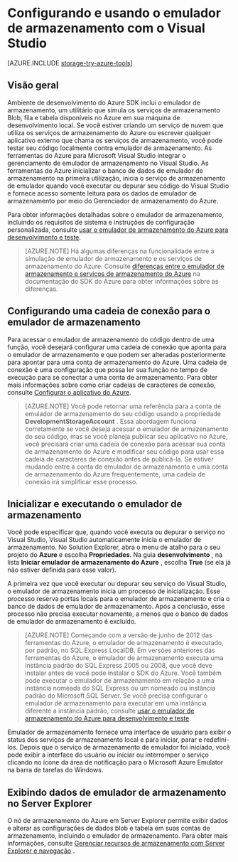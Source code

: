 <properties 
   pageTitle="Configurando e usando o emulador de armazenamento com o Visual Studio | Microsoft Azure"
   description="Configurando e usando o emulador de armazenamento com o Visual Studio"
   services="visual-studio-online"
   documentationCenter="na"
   authors="TomArcher"
   manager="douge"
   editor="" />
<tags 
   ms.service="storage"
   ms.devlang="multiple"
   ms.topic="article"
   ms.tgt_pltfrm="na"
   ms.workload="na"
   ms.date="07/18/2016"
   ms.author="tarcher" />

# <a name="configuring-and-using-the-storage-emulator-with-visual-studio"></a>Configurando e usando o emulador de armazenamento com o Visual Studio

[AZURE.INCLUDE [storage-try-azure-tools](../includes/storage-try-azure-tools.md)]

## <a name="overview"></a>Visão geral
Ambiente de desenvolvimento do Azure SDK inclui o emulador de armazenamento, um utilitário que simula os serviços de armazenamento Blob, fila e tabela disponíveis no Azure em sua máquina de desenvolvimento local. Se você estiver criando um serviço de nuvem que utiliza os serviços de armazenamento do Azure ou escrever qualquer aplicativo externo que chama os serviços de armazenamento, você pode testar seu código localmente contra emulador de armazenamento. As ferramentas do Azure para Microsoft Visual Studio integrar o gerenciamento de emulador de armazenamento no Visual Studio. As ferramentas do Azure inicializar o banco de dados de emulador de armazenamento na primeira utilização, inicia o serviço de armazenamento de emulador quando você executar ou depurar seu código do Visual Studio e fornece acesso somente leitura para os dados de emulador de armazenamento por meio do Gerenciador de armazenamento do Azure.

Para obter informações detalhadas sobre o emulador de armazenamento, incluindo os requisitos de sistema e instruções de configuração personalizada, consulte [usar o emulador de armazenamento do Azure para desenvolvimento e teste](./storage/storage-use-emulator.md).

>[AZURE.NOTE] Há algumas diferenças na funcionalidade entre a simulação de emulador de armazenamento e os serviços de armazenamento do Azure. Consulte [diferenças entre o emulador de armazenamento e serviços de armazenamento do Azure](./storage/storage-use-emulator.md) na documentação do SDK do Azure para obter informações sobre as diferenças.

## <a name="configuring-a-connection-string-for-the-storage-emulator"></a>Configurando uma cadeia de conexão para o emulador de armazenamento

Para acessar o emulador de armazenamento do código dentro de uma função, você desejará configurar uma cadeia de conexão que aponta para o emulador de armazenamento e que podem ser alteradas posteriormente para apontar para uma conta de armazenamento do Azure. Uma cadeia de conexão é uma configuração que possa ler sua função no tempo de execução para se conectar a uma conta de armazenamento. Para obter mais informações sobre como criar cadeias de caracteres de conexão, consulte [Configurar o aplicativo do Azure](https://msdn.microsoft.com/library/azure/2da5d6ce-f74d-45a9-bf6b-b3a60c5ef74e#BK_SettingsPage).

>[AZURE.NOTE] Você pode retornar uma referência para a conta de emulador de armazenamento do seu código usando a propriedade **DevelopmentStorageAccount** . Essa abordagem funciona corretamente se você deseja acessar o emulador de armazenamento do seu código, mas se você planeja publicar seu aplicativo no Azure, você precisará criar uma cadeia de conexão para acessar sua conta de armazenamento do Azure e modificar seu código para usar essa cadeia de caracteres de conexão antes de publicá-la. Se estiver mudando entre a conta de emulador de armazenamento e uma conta de armazenamento do Azure frequentemente, uma cadeia de conexão irá simplificar esse processo.

## <a name="initializing-and-running-the-storage-emulator"></a>Inicializar e executando o emulador de armazenamento

Você pode especificar que, quando você executa ou depurar o serviço no Visual Studio, Visual Studio automaticamente inicia o emulador de armazenamento. No Solution Explorer, abra o menu de atalho para o seu projeto do **Azure** e escolha **Propriedades**. Na guia **desenvolvimento** , na lista **Iniciar emulador de armazenamento do Azure** , escolha **True** (se ela já não estiver definida para esse valor).

A primeira vez que você executar ou depurar seu serviço do Visual Studio, o emulador de armazenamento inicia um processo de inicialização. Esse processo reserva portas locais para o emulador de armazenamento e cria o banco de dados de emulador de armazenamento. Após a conclusão, esse processo não precisa executar novamente, a menos que o banco de dados de emulador de armazenamento é excluído.

>[AZURE.NOTE] Começando com a versão de junho de 2012 das ferramentas do Azure, o emulador de armazenamento é executado, por padrão, no SQL Express LocalDB. Em versões anteriores das ferramentas do Azure, o emulador de armazenamento executa uma instância padrão do SQL Express 2005 ou 2008, que você deve instalar antes de você pode instalar o SDK do Azure. Você também pode executar o emulador de armazenamento em relação a uma instância nomeada do SQL Express ou um nomeado ou instância padrão do Microsoft SQL Server. Se você precisa configurar o emulador de armazenamento para executar em uma instância diferente a instância padrão, consulte [usar o emulador de armazenamento do Azure para desenvolvimento e teste](./storage/storage-use-emulator.md).

Emulador de armazenamento fornece uma interface de usuário para exibir o status dos serviços de armazenamento local e para iniciar, parar e redefini-los. Depois que o serviço de armazenamento de emulador foi iniciado, você pode exibir a interface do usuário ou iniciar ou interromper o serviço clicando no ícone da área de notificação para o Microsoft Azure Emulator na barra de tarefas do Windows.

## <a name="viewing-storage-emulator-data-in-server-explorer"></a>Exibindo dados de emulador de armazenamento no Server Explorer

O nó de armazenamento do Azure em Server Explorer permite exibir dados e alterar as configurações de dados blob e tabela em suas contas de armazenamento, incluindo o emulador de armazenamento. Para obter mais informações, consulte [Gerenciar recursos de armazenamento com Server Explorer e navegação](https://msdn.microsoft.com/library/azure/ff683677.aspx) .
